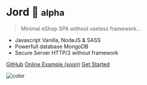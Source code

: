 # Jord 🌱 <small>alpha</small>

> Minimal eShop SPA without useless framework...

- Javascript Vanilla, NodeJS & SASS
- Powerfull database MongoDB
- Secure Server HTTP/2 without framework

[GitHub](https://github.com/AndreLeclercq/JORD)
[Online Example (soon)]()
[Get Started](#introduction)

<!-- background color -->

![color](#1e2a2d)